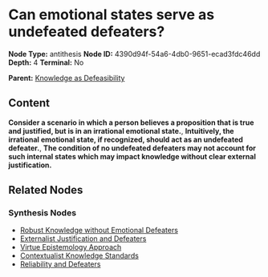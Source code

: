 # Can emotional states serve as undefeated defeaters?

**Node Type:** antithesis
**Node ID:** 4390d94f-54a6-4db0-9651-ecad3fdc46dd
**Depth:** 4
**Terminal:** No

**Parent:** [Knowledge as Defeasibility](knowledge-as-defeasibility-synthesis-4569c5fc-c7cc-4b76-b293-2cc741ab824e.md)

## Content

**Consider a scenario in which a person believes a proposition that is true and justified, but is in an irrational emotional state.**, **Intuitively, the irrational emotional state, if recognized, should act as an undefeated defeater.**, **The condition of no undefeated defeaters may not account for such internal states which may impact knowledge without clear external justification.**

## Related Nodes

### Synthesis Nodes

- [Robust Knowledge without Emotional Defeaters](robust-knowledge-without-emotional-defeaters-synthesis-0ec7a5a5-aa7a-4dd6-ac5f-be7b07d038f6.md)
- [Externalist Justification and Defeaters](externalist-justification-and-defeaters-synthesis-ad8df59f-7353-4b95-9705-14be6a64d08c.md)
- [Virtue Epistemology Approach](virtue-epistemology-approach-synthesis-1fbd0854-62d9-49f6-9c29-5db535868ccf.md)
- [Contextualist Knowledge Standards](contextualist-knowledge-standards-synthesis-09cfcbca-c412-4402-9448-69df27353aa6.md)
- [Reliability and Defeaters](reliability-and-defeaters-synthesis-8f93c53f-277f-4157-8375-c74a1f2409c7.md)
